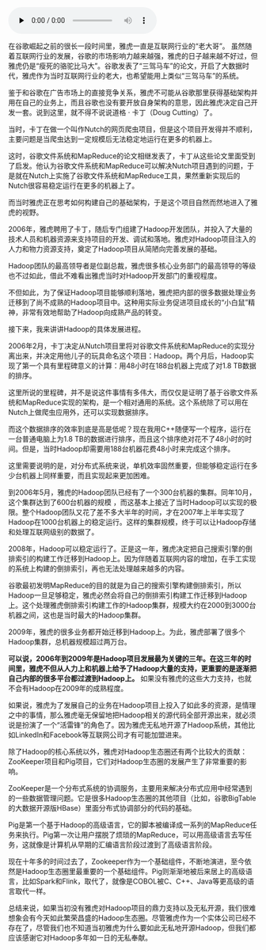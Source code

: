 <audio id="audio" title="074 | 雅虎：大数据领域的“活雷锋”" controls="" preload="none"><source id="mp3" src="https://static001.geekbang.org/resource/audio/7f/83/7f45cc410334816f2e95d66791301383.mp3"></audio>

在谷歌崛起之前的很长一段时间里，雅虎一直是互联网行业的“老大哥”。 虽然随着互联网行业的发展，谷歌的市场影响力越来越强，雅虎的日子越来越不好过，但雅虎仍是“瘦死的骆驼比马大”。谷歌发表了“三驾马车”的论文，开启了大数据时代，雅虎作为当时互联网行业的老大，也希望能用上类似“三驾马车”的系统。

鉴于和谷歌在广告市场上的直接竞争关系，雅虎不可能从谷歌那里获得基础架构并用在自己的业务上，而且谷歌也没有要开放自身架构的意思，因此雅虎决定自己开发一套。说到这里，就不得不说说道格 · 卡丁（Doug Cutting）了。

当时，卡丁在做一个叫作Nutch的网页爬虫项目，但是这个项目开发得并不顺利，主要问题是当爬虫达到一定规模后无法稳定地运行在更多的机器上。

这时，谷歌文件系统和MapReduce的论文相继发表了，卡丁从这些论文里面受到了启发。他认为谷歌文件系统和MapReduce可以解决Nutch项目遇到的问题，于是就在Nutch上实施了谷歌文件系统和MapReduce工具，果然重新实现后的Nutch很容易稳定运行在更多的机器上了。

而当时雅虎正在思考如何构建自己的基础架构，于是这个项目自然而然地进入了雅虎的视野。

2006年，雅虎聘用了卡丁，随后专门组建了Hadoop开发团队，并投入了大量的技术人员和机器资源来支持项目的开发、调试和落地。雅虎对Hadoop项目注入的人力和物力资源支持，奠定了Hadoop项目从简陋向完善发展的基础。

Hadoop团队的最高领导者是位副总裁，雅虎很多核心业务部门的最高领导的等级也不过如此，借此不难看出雅虎当时对Hadoop开发部门的重视程度。

不但如此，为了保证Hadoop项目能够顺利落地，雅虎把内部的很多数据处理业务迁移到了尚不成熟的Hadoop项目中。这种用实际业务促进项目成长的“小白鼠”精神，非常有效地帮助了Hadoop向成熟产品的转变。

接下来，我来讲讲Hadoop的具体发展进程。

2006年2月，卡丁决定从Nutch项目里将对谷歌文件系统和MapReduce的实现分离出来，并决定用他儿子的玩具命名这个项目：Hadoop。两个月后，Hadoop实现了第一个具有里程碑意义的计算：用48小时在188台机器上完成了对1.8 TB数据的排序。

这里所说的里程碑，并不是说这件事情有多伟大，而仅仅是证明了基于谷歌文件系统和MapReduce实现的架构，是一个相对通用的系统。这个系统除了可以用在Nutch上做爬虫应用外，还可以实现数据排序。

而这个数据排序的效率到底是高是低呢？现在我用C++随便写一个程序，运行在一台普通电脑上为1.8 TB的数据进行排序，而且这个排序绝对花不了48小时的时间。但是，当时Hadoop却需要用188台机器花费48小时来完成这个排序。

这里需要说明的是，对分布式系统来说，单机效率固然重要，但能够稳定运行在多少台机器上同样重要，而且实现起来更加困难。

到2006年5月，雅虎的Hadoop团队已经有了一个300台机器的集群。同年10月，这个集群达到了600台机器的规模 ，而这基本上接近了当时Hadoop可以实现的极限。整个Hadoop团队又花了差不多大半年的时间，才在2007年上半年实现了Hadoop在1000台机器上的稳定运行。这样的集群规模，终于可以让Hadoop存储和处理互联网级别的数据了。

2008年，Hadoop可以稳定运行了。正是这一年，雅虎决定把自己搜索引擎的倒排索引的构建工作迁移到Hadoop上。因为伴随着互联网内容的增加，在手工实现的系统上构建的倒排索引，再也无法处理越来越多的内容。

谷歌最初发明MapReduce的目的就是为自己的搜索引擎构建倒排索引，所以Hadoop一旦足够稳定，雅虎必然会将自己的倒排索引构建工作迁移到Hadoop上。这个处理雅虎倒排索引构建工作的Hadoop集群，规模大约在2000到3000台机器之间，这也是当时最大的Hadoop集群。

2009年，雅虎的很多业务都开始迁移到Hadoop上。为此，雅虎部署了很多个Hadoop集群，总机器规模超过两万台。

**可以说，2006年到2009年是Hadoop项目发展最为关键的三年。在这三年的时间里，雅虎不但从人力上和机器上给予了Hadoop大量的支持，更重要的是逐渐把自己内部的很多平台都过渡到Hadoop上。** 如果没有雅虎的这些大力支持，也就不会有Hadoop在2009年的成熟程度。

如果说，雅虎为了发展自己的业务在Hadoop项目上投入了如此多的资源，是情理之中的事情，那么雅虎毫无保留地把Hadoop相关的源代码全部开源出来，就必须说是扮演了一个“活雷锋”的角色了。因为雅虎无私地开源了Hadoop系统，其他比如LinkedIn和Facebook等互联网公司才有可能加盟进来。

除了Hadoop的核心系统以外，雅虎对Hadoop生态圈还有两个比较大的贡献：ZooKeeper项目和Pig项目，它们对Hadoop生态圈的发展产生了非常重要的影响。

ZooKeeper是一个分布式系统的协调服务，主要用来解决分布式应用中经常遇到的一些数据管理问题。它是很多Hadoop生态圈的其他项目（比如，谷歌BigTable的大数据开源版HBase）里面分布式协调部分的代码的基础。

Pig是第一个基于Hadoop的高级语言，它的脚本被编译成一系列的MapReduce任务来执行。Pig第一次让用户摆脱了烦琐的MapReduce，可以用高级语言去写任务，这就像是计算机从早期的汇编语言阶段过渡到了高级语言阶段。

现在十年多的时间过去了，Zookeeper作为一个基础组件，不断地演进，至今依然是Hadoop生态圈里最重要的一个基础组件。Pig则渐渐地被后来居上的高级语言，比如Spark和Flink，取代了，就像是COBOL被C、C++、Java等更高级的语言取代一样。

总结来说，如果当初没有雅虎对Hadoop项目的鼎力支持以及无私开源，我们很难想象会有今天如此繁荣昌盛的Hadoop生态圈。尽管雅虎作为一个实体公司已经不存在了，尽管我们也不知道当初雅虎为什么要如此无私地开源Hadoop，但我们都应该感谢它对Hadoop多年如一日的无私奉献。


